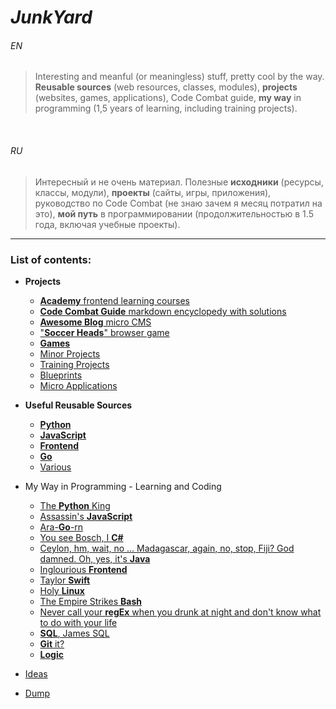 # *JunkYard* 


###### EN

> Interesting and meanful (or meaningless) stuff, pretty cool by the way. **Reusable sources** (web resources, classes, modules), **projects** (websites, games, applications), Code Combat guide, **my way** in programming (1,5 years of learning, including training projects).


<br>

###### RU

> Интересный и не очень материал. Полезные **исходники** (ресурсы, классы, модули), **проекты** (сайты, игры, приложения), руководство по Code Combat (не знаю зачем я месяц потратил на это), **мой путь** в программировании (продолжительностью в 1.5 года, включая учебные проекты).

___

### List of contents:

* __Projects__
    + [__Academy__ frontend learning courses](https://only-romano.github.io/academy/ "Ongoing, since 2018, November; Vue.js")
    + [__Code Combat Guide__ markdown encyclopedy with solutions](code_combat/ "2019, June - July; Markdown")
    + [__Awesome Blog__ micro CMS](https://this-is-awesome.herokuapp.com/ "2018, April - June; Python Django, PostgreSQL, Frontend")
    + ["__Soccer Heads__" browser game](https://only-romano.github.io/soccer/ "JavaScript; 2018 Apr")
    + [__Games__](games/ "2017 - 2019")
    + [Minor Projects](projects/minor/ "2017 - 2019")
    + [Training Projects](projects/training/ "2018 - 2019")
    + [Blueprints](projects/blueprints/ "2018 - 2019")
    + [Micro Applications](projects/micro/ "2018 - 2019")

* __Useful Reusable Sources__
    + [__Python__](useful/python_sources/)
    + [__JavaScript__](useful/js_sources/)
    + [__Frontend__](useful/frontend_resources/)
    + [__Go__](useful/go_sources/)
    + [Various](useful/)

* My Way in Programming - Learning and Coding
    + [The __Python__ King](way/python/)
    + [Assassin's __JavaScript__](way/javascript/)
    + [Ara-__Go__-rn](way/go/)
    + [You see Bosch, I __C#__](way/csharp/)
    + [Ceylon, hm, wait, no ... Madagascar, again, no, stop, Fiji? God damned. Oh, yes, it's __Java__](way/java/)
    + [Inglourious __Frontend__](way/frontend/)
    + [Taylor __Swift__](way/swift/)
    + [Holy __Linux__](way/linux/)
    + [The Empire Strikes __Bash__](way/bash/)
    + [Never call your __regEx__ when you drunk at night and don't know what to do with your life](way/regex/)
    + [__SQL__, James SQL](way/sql/)
    + [__Git__ it?](way/git/)
    + [__Logic__](way/logic/)

* [Ideas](way/ideas/)
* [Dump](dumpyard/)

